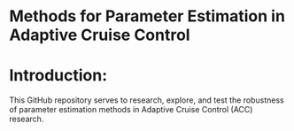 # Methods for Parameter Estimation in Adaptive Cruise Control 

# Introduction: 
This GitHub repository serves to research, explore, and test the robustness of parameter estimation methods in Adaptive Cruise Control (ACC) research. 
